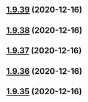 ## [1.9.39](https://github.com/dds/aoc2020/compare/v1.9.38...v1.9.39) (2020-12-16)



## [1.9.38](https://github.com/dds/aoc2020/compare/v1.9.37...v1.9.38) (2020-12-16)



## [1.9.37](https://github.com/dds/aoc2020/compare/v1.9.36...v1.9.37) (2020-12-16)



## [1.9.36](https://github.com/dds/aoc2020/compare/v1.9.35...v1.9.36) (2020-12-16)



## [1.9.35](https://github.com/dds/aoc2020/compare/v1.9.34...v1.9.35) (2020-12-16)



